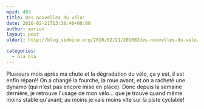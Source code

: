 ```yaml
---
wpid: 483
title: Des nouvelles du vélo!
date: 2010-02-21T13:38:40+00:00
author: marion
layout: post
oldurl: http://blog.sidoine.org/2010/02/21/201002des-nouvelles-du-velo/

categories:
  - bla bla
---
```

Plusieurs mois après ma chute et la dégradation du vélo, ça y est, il est enfin réparé! On a changé la fourche, la roue avant, et on a racheté une dynamo (qui n'est pas encore mise en place). Donc depuis la semaine dernière, je retrouve l'usage de mon vélo... que je trouve quand même moins stable qu'avant; au moins je vais moins vite sur la piste cyclable!